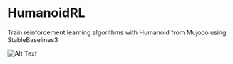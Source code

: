# HumanoidRL

Train reinforcement learning algorithms with Humanoid from Mujoco using StableBaselines3 

![Alt Text](humanoid_rl.gif)